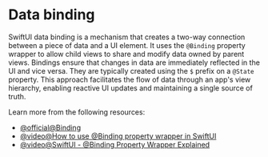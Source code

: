 # Data binding

SwiftUI data binding is a mechanism that creates a two-way connection between a piece of data and a UI element. It uses the `@Binding` property wrapper to allow child views to share and modify data owned by parent views. Bindings ensure that changes in data are immediately reflected in the UI and vice versa. They are typically created using the `$` prefix on a `@State` property. This approach facilitates the flow of data through an app's view hierarchy, enabling reactive UI updates and maintaining a single source of truth.

Learn more from the following resources:

- [@official@Binding](https://developer.apple.com/documentation/swiftui/binding)
- [@video@How to use @Binding property wrapper in SwiftUI](https://www.youtube.com/watch?v=btDMzB5x2Gs)
- [@video@SwiftUI - @Binding Property Wrapper Explained](https://www.youtube.com/watch?v=lgtB3WLEOYg)